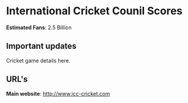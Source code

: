# International Cricket Counil Scores

**Estimated Fans**: 2.5 Billion

## Important updates

Cricket game details here.

## URL's

**Main website**: http://www.icc-cricket.com

